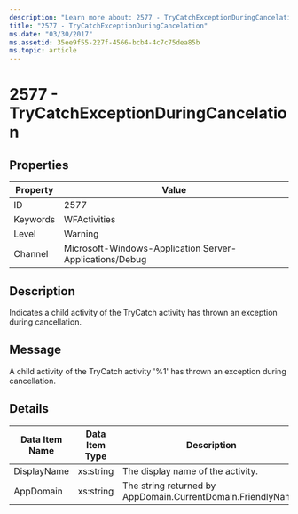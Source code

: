 ```yaml
---
description: "Learn more about: 2577 - TryCatchExceptionDuringCancelation"
title: "2577 - TryCatchExceptionDuringCancelation"
ms.date: "03/30/2017"
ms.assetid: 35ee9f55-227f-4566-bcb4-4c7c75dea85b
ms.topic: article
---
```

# 2577 - TryCatchExceptionDuringCancelation

## Properties

| Property | Value |
| - | - |
|ID|2577|  
|Keywords|WFActivities|  
|Level|Warning|  
|Channel|Microsoft-Windows-Application Server-Applications/Debug|  
  
## Description  

 Indicates a child activity of the TryCatch activity has thrown an exception during cancellation.  
  
## Message  

 A child activity of the TryCatch activity '%1' has thrown an exception during cancellation.  
  
## Details  
  
|Data Item Name|Data Item Type|Description|  
|--------------------|--------------------|-----------------|  
|DisplayName|xs:string|The display name of the activity.|  
|AppDomain|xs:string|The string returned by AppDomain.CurrentDomain.FriendlyName.|
